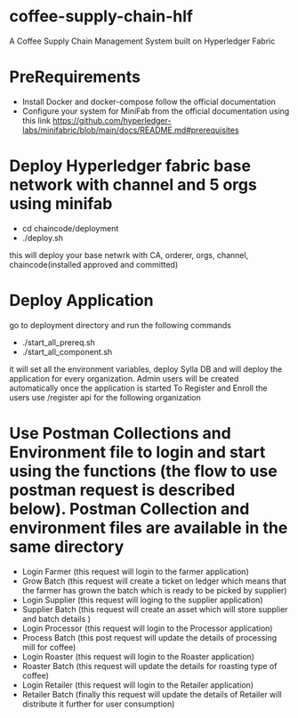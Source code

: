 # coffee-supply-chain-hlf
A Coffee Supply Chain Management System built on Hyperledger Fabric

# PreRequirements
-   Install Docker and docker-compose follow the official documentation 
-   Configure your system for MiniFab from the official documentation using this link
    https://github.com/hyperledger-labs/minifabric/blob/main/docs/README.md#prerequisites

# Deploy Hyperledger fabric base network with channel and 5 orgs using minifab
- cd chaincode/deployment
- ./deploy.sh

this will deploy your base netwrk with CA, orderer, orgs, channel, chaincode(installed approved and committed) 

# Deploy Application

go to deployment directory and run the following commands

-   ./start_all_prereq.sh
-   ./start_all_component.sh

it will set all the environment variables, deploy Sylla DB and will deploy the application for every organization.
Admin users will be created automatically once the application is started
To Register and Enroll the users use /register api for the following organization

# Use Postman Collections and Environment file to login and start using the functions (the flow to use postman request is described below). Postman Collection and environment files are available in the same directory

-   Login Farmer (this request will login to the farmer application)
-   Grow Batch (this request will create a ticket on ledger which means that the farmer has grown the batch which is ready to be picked by supplier)
-   Login Supplier (this request will loging to the supplier application)
-   Supplier Batch (this request will create an asset which will store supplier and batch details )
-   Login Processor (this request will login to the Processor application)
-   Process Batch (this post request will update the details of processing mill for coffee)
-   Login Roaster (this request will login to the Roaster application)
-   Roaster Batch (this request will update the details for roasting type of coffee)
-   Login Retailer (this request will login to the Retailer application)
-   Retailer Batch (finally this request will update the details of Retailer will distribute it further for user consumption)



